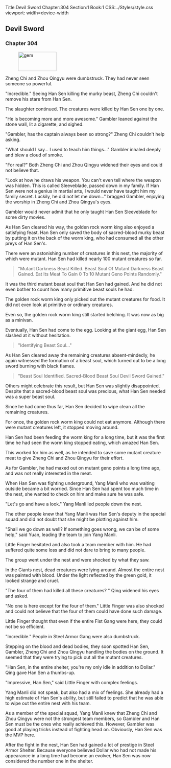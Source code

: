 Title:Devil Sword 
Chapter:304 
Section:1 
Book:1 
CSS:../Styles/style.css 
viewport: width=device-width
  
## Devil Sword
### Chapter 304 
<figure>
	<img src="../Images/gem.gif" alt="gem" id="gem" width="120" height="60" />
</figure>
  

  
  Zheng Chi and Zhou Qingyu were dumbstruck. They had never seen someone so powerful.

"Incredible." Seeing Han Sen killing the murky beast, Zheng Chi couldn't remove his stare from Han Sen.

The slaughter continued. The creatures were killed by Han Sen one by one.

"He is becoming more and more awesome." Gambler leaned against the stone wall, lit a cigarette, and sighed.

"Gambler, has the captain always been so strong?" Zheng Chi couldn't help asking.

"What should I say… I used to teach him things…" Gambler inhaled deeply and blew a cloud of smoke.

"For real?" Both Zheng Chi and Zhou Qingyu widened their eyes and could not believe that.

"Look at how he draws his weapon. You can't even tell where the weapon was hidden. This is called Sleeveblade, passed down in my family. If Han Sen were not a genius in martial arts, I would never have taught him my family secret. Luckily, he did not let me down…" bragged Gambler, enjoying the worship in Zheng Chi and Zhou Qingyu's eyes.

Gambler would never admit that he only taught Han Sen Sleeveblade for some dirty movies.

As Han Sen cleared his way, the golden rock worm king also enjoyed a satisfying feast. Han Sen only saved the body of sacred-blood murky beast by putting it on the back of the worm king, who had consumed all the other preys of Han Sen's.

There were an astonishing number of creatures in this nest, the majority of which were mutant. Han Sen had killed nearly 100 mutant creatures so far.

> "Mutant Darkness Beast Killed. Beast Soul Of Mutant Darkness Beast Gained. Eat Its Meat To Gain 0 To 10 Mutant Geno Points Randomly."

It was the third mutant beast soul that Han Sen had gained. And he did not even bother to count how many primitive beast souls he had.

The golden rock worm king only picked out the mutant creatures for food. It did not even look at primitive or ordinary creatures.

Even so, the golden rock worm king still started belching. It was now as big as a minivan.

Eventually, Han Sen had come to the egg. Looking at the giant egg, Han Sen slashed at it without hesitation.

> "Identifying Beast Soul…"

As Han Sen cleared away the remaining creatures absent-mindedly, he again witnessed the formation of a beast soul, which turned out to be a long sword burning with black flames.

> "Beast Soul Identified. Sacred-Blood Beast Soul Devil Sword Gained."

Others might celebrate this result, but Han Sen was slightly disappointed. Despite that a sacred-blood beast soul was precious, what Han Sen needed was a super beast soul.

Since he had come thus far, Han Sen decided to wipe clean all the remaining creatures.

For once, the golden rock worm king could not eat anymore. Although there were mutant creatures left, it stopped moving around.

Han Sen had been feeding the worm king for a long time, but it was the first time he had seen the worm king stopped eating, which amazed Han Sen.

This worked for him as well, as he intended to save some mutant creature meat to give Zheng Chi and Zhou Qingyu for their effort.

As for Gambler, he had maxed out on mutant geno points a long time ago, and was not really interested in the meat.

When Han Sen was fighting underground, Yang Manli who was waiting outside became a bit worried. Since Han Sen had spent too much time in the nest, she wanted to check on him and make sure he was safe.

"Let's go and have a look." Yang Manli led people down the nest.

The other people knew that Yang Manli was Han Sen's deputy in the special squad and did not doubt that she might be plotting against him.

"Shall we go down as well? If something goes wrong, we can be of some help," said Yuan, leading the team to join Yang Manli.

Little Finger hesitated and also took a team member with him. He had suffered quite some loss and did not dare to bring to many people.

The group went under the nest and were shocked by what they saw.

In the Giants nest, dead creatures were lying around. Almost the entire nest was painted with blood. Under the light reflected by the green gold, it looked strange and cruel.

"The four of them had killed all these creatures? " Qing widened his eyes and asked.

"No one is here except for the four of them." Little Finger was also shocked and could not believe that the four of them could have done such damage.

Little Finger thought that even if the entire Fist Gang were here, they could not be so efficient.

"Incredible." People in Steel Armor Gang were also dumbstruck.

Stepping on the blood and dead bodies, they soon spotted Han Sen, Gambler, Zheng Chi and Zhou Qingyu handling the bodies on the ground. It seemed that they were trying to pick out all the mutant creatures.

"Han Sen, in the entire shelter, you're my only idle in addition to Dollar." Qing gave Han Sen a thumbs-up.

"Impressive, Han Sen," said Little Finger with complex feelings.

Yang Manli did not speak, but also had a mix of feelings. She already had a high estimate of Han Sen's ability, but still failed to predict that he was able to wipe out the entire nest with his team.

As a member of the special squad, Yang Manli knew that Zheng Chi and Zhou Qingyu were not the strongest team members, so Gambler and Han Sen must be the ones who really achieved this. However, Gambler was good at playing tricks instead of fighting head on. Obviously, Han Sen was the MVP here.

After the fight in the nest, Han Sen had gained a lot of prestige in Steel Armor Shelter. Because everyone believed Dollar who had not made his appearance in a long time had become an evolver, Han Sen was now considered the number one in the shelter.
